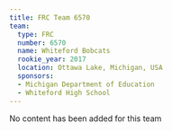 ```yaml
---
title: FRC Team 6570
team:
  type: FRC
  number: 6570
  name: Whiteford Bobcats
  rookie_year: 2017
  location: Ottawa Lake, Michigan, USA
  sponsors:
  - Michigan Department of Education
  - Whiteford High School
---
```


No content has been added for this team